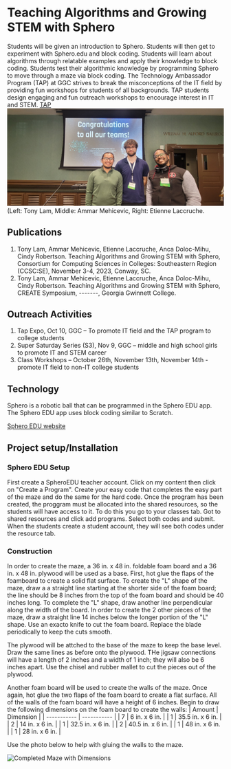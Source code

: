#  Teaching Algorithms and Growing STEM with Sphero
Students will be given an introduction to Sphero.
Students will then get to experiment with Sphero.edu and block coding.
Students will learn about algorithms through relatable examples and apply their knowledge to block coding. 
Students test their algorithmic knowledge by programming Sphero to move through a maze via block coding.
The Technology Ambassador Program (TAP) at GGC strives to break the misconceptions of the IT field by providing fun workshops for students of all backgrounds. TAP students design engaging and fun outreach workshops to encourage interest in IT and STEM. 
[TAP](https://www.ggc.edu/academics/school-of-science-and-technology/research-internships-service-learning/technology-ambassador-program)
![Team photo CCSC](Media/GroupPhoto.jpg)
(Left: Tony Lam, Middle: Ammar Mehicevic, Right: Etienne Laccruche.

## Publications
1. Tony Lam, Ammar Mehicevic, Etienne Laccruche, Anca Doloc-Mihu, Cindy Robertson. Teaching Algorithms and Growing STEM with Sphero, Consortium for Computing
Sciences in Colleges: Southeastern Region (CCSC:SE), November 3-4, 2023, Conway, SC.
2. Tony Lam, Ammar Mehicevic, Etienne Laccruche, Anca Doloc-Mihu, Cindy Robertson. Teaching Algorithms and Growing STEM with Sphero, CREATE Symposium, -------, Georgia Gwinnett College.

## Outreach Activities
1. Tap Expo, Oct 10, GGC – To promote IT field and the TAP program to college students
2. Super Saturday Series (S3), Nov 9, GGC – middle and high school girls to promote IT and
STEM career
3. Class Workshops – October 26th, November 13th, November 14th - promote IT field to non-IT college
students
## Technology
Sphero is a robotic ball that can be programmed in the Sphero EDU app. The Sphero EDU app uses block coding similar to Scratch. 

[Sphero EDU website](https://edu.sphero.com/sphero/home)


## Project setup/Installation
### Sphero EDU Setup
First create a SpheroEDU teacher account. Click on my content then click on "Create a Program". Create your easy code that completes the easy part of the maze and do the same for the hard code. Once the program has been created, the proggram must be allocated into the shared resources, so the students will have access to it. To do this you go to your classes tab. Got to shared resources and click add programs. Select both codes and submit. When the students create a student account, they will see both codes under the resource tab. 
### Construction
In order to create the maze, a 36 in. x 48 in. foldable foam board and a 36 in. x 48 in. plywood will be used as a base. First, hot glue the flaps of the foamboard to create a solid flat surface. To create the "L" shape of the maze, draw a a straight line starting at the shorter side of the foam board; the line should be 8 inches from the top of the foam board and should be 40 inches long. To complete the "L" shape, draw another line perpendicular along the width of the board. In order to create the 2 other pieces of the maze, draw a straight line 14 inches below the longer portion of the "L" shape. Use an exacto knife to cut the foam board. Replace the blade periodically to keep the cuts smooth. 

The plywood will be attched to the base of the maze to keep the base level. Draw the same lines as before onto the plywood. THe jigsaw connections will have a length of 2 inches and a width of 1 inch; they will also be 6 inches apart. Use the chisel and rubber mallet to cut the pieces out of the plywood.

Another  foam board will be used to create the walls of the maze. Once again, hot glue the two flaps of the foam board to create a flat surface. All of the walls of the foam board will have a height of 6 inches. Begin to draw the following dimensions on the foam board to create the walls:
| Amount | Dimension |
| ----------- | ----------- |
| 7 | 6 in. x 6 in. |
| 1 | 35.5 in. x 6 in. |
| 2 | 14 in. x 6 in. |
| 1 | 32.5 in. x 6 in. |
| 2 | 40.5 in. x 6 in. |
| 1 | 48 in. x 6 in. |
| 1 | 28 in. x 6 in. |

Use the photo below to help with gluing the walls to the maze. 

![Completed Maze with Dimensions](https://github.com/TechAmbassadors-GGC/Jedi/assets/150370480/023c80d5-1711-4d41-8f51-d388f45df25e)
